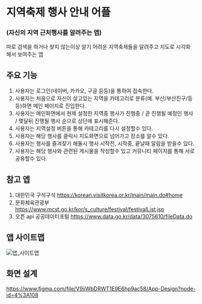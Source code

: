 # 지역축제 행사 안내 어플
### (자신의 지역 근처행사를 알려주는 앱)

따로 검색을 하거나 찾지 않는이상 알기 어려운 지역축제들을 알려주고 지도로 시각화 해서 보여주는 앱

## 주요 기능
1. 사용자는 로그인(네이버, 카카오, 구글 등등)을 통하여 접속한다.
2. 사용자는 처음으로 자신이 살고있는 지역을 카테고리로 분류(예. 부산/부산진구/등등)하면 메인 페이지로 진입한다.
3. 사용자는 메인화면에서 현제 설정한 지역중 행사가 진행중 / 곧 진행될 예정인 행사 / 몇달뒤 진행될 행사 순으로 상단에 표시해준다.
4. 사용자는 지역설정 버튼을 통해 카테고리를 다시 설정할수 있다.
5. 사용자는 해당 행사를 클릭시 지도화면으로 넘어가고 장소를 알수 있다.
6. 사용자는 행사를 즐겨찾기 해둘시 행사 시작전, 시작중, 끝날때 알람을 받을수 있다.
7. 사용자는 해당 행사와 관련된 게시물을 작성할수 있고 커뮤니티 페이지를 통해 서로 공유할수 있다.

## 참고 앱
1. 대한민국 구석구석 https://korean.visitkorea.or.kr/main/main.do#home
2. 문화체육관광부 https://www.mcst.go.kr/kor/s_culture/festival/festivalList.jsp
3. 오픈 api 공공데이터포털 https://www.data.go.kr/data/3075610/fileData.do

## 앱 사이트맵
![앱_사이트맵](https://user-images.githubusercontent.com/54760301/158345166-da1d5823-4ace-4f81-91d1-00bb0de64862.JPG)

## 화면 설계
https://www.figma.com/file/V9jiWbDRWT1E9E6hp9ac58/App-Design?node-id=4%3A108
